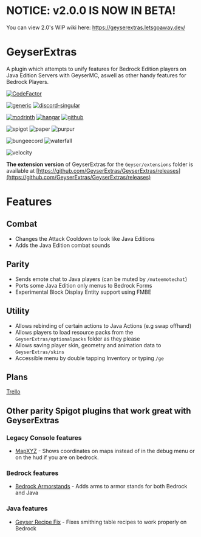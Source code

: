 # NOTICE: v2.0.0 IS NOW IN BETA!

You can view 2.0's WIP wiki here: https://geyserextras.letsgoaway.dev/

# GeyserExtras
A plugin which attempts to unify features for Bedrock Edition players on Java Edition Servers with GeyserMC, aswell as other handy features for Bedrock Players.

[![CodeFactor](https://www.codefactor.io/repository/github/geyserextras/geyserextras/badge)](https://www.codefactor.io/repository/github/geyserextras/geyserextras)

[![generic](https://cdn.jsdelivr.net/npm/@intergrav/devins-badges@3/assets/compact/documentation/generic_vector.svg)](https://geyserextras.letsgoaway.dev)
[![discord-singular](https://cdn.jsdelivr.net/npm/@intergrav/devins-badges@3/assets/compact/social/discord-singular_vector.svg)](https://discord.gg/2FfuShKQgy)

[![modrinth](https://cdn.jsdelivr.net/npm/@intergrav/devins-badges@3/assets/compact/available/modrinth_vector.svg)](https://modrinth.com/plugin/geyserextras) 
[![hangar](https://cdn.jsdelivr.net/npm/@intergrav/devins-badges@3/assets/compact/available/hangar_vector.svg)](https://hangar.papermc.io/GeyserExtras/GeyserExtras)
[![github](https://cdn.jsdelivr.net/npm/@intergrav/devins-badges@3/assets/compact/available/github_vector.svg)](https://github.com/GeyserExtras/GeyserExtras/releases)

![spigot](https://cdn.jsdelivr.net/npm/@intergrav/devins-badges@3/assets/compact/supported/spigot_vector.svg)
![paper](https://cdn.jsdelivr.net/npm/@intergrav/devins-badges@3/assets/compact-minimal/supported/paper_vector.svg)
![purpur](https://cdn.jsdelivr.net/npm/@intergrav/devins-badges@3/assets/compact-minimal/supported/purpur_vector.svg)

![bungeecord](https://cdn.jsdelivr.net/npm/@intergrav/devins-badges@3/assets/compact/supported/bungeecord_vector.svg)
![waterfall](https://cdn.jsdelivr.net/npm/@intergrav/devins-badges@3/assets/compact-minimal/supported/waterfall_vector.svg)

![velocity](https://cdn.jsdelivr.net/npm/@intergrav/devins-badges@3/assets/compact/supported/velocity_vector.svg)

**The extension version** of GeyserExtras for the `Geyser/extensions` folder is available at [https://github.com/GeyserExtras/GeyserExtras/releases](https://github.com/GeyserExtras/GeyserExtras/releases)

# Features
## Combat
- Changes the Attack Cooldown to look like Java Editions
- Adds the Java Edition combat sounds
## Parity
- Sends emote chat to Java players (can be muted by `/muteemotechat`)
- Ports some Java Edition only menus to Bedrock Forms
- Experimental Block Display Entity support using FMBE
## Utility
- Allows rebinding of certain actions to Java Actions (e.g swap offhand)
- Allows players to load resource packs from the `GeyserExtras/optionalpacks` folder as they please
- Allows saving player skin, geometry and animation data to `GeyserExtras/skins`
- Accessible menu by double tapping Inventory or typing `/ge`

## Plans
[Trello](https://trello.com/b/9UHPTQST)

## Other parity Spigot plugins that work great with GeyserExtras
### Legacy Console features
- [MapXYZ](https://modrinth.com/plugin/mapxyz) - Shows coordinates on maps instead of in the debug menu or on the hud if you are on bedrock.
### Bedrock features
- [Bedrock Armorstands](https://modrinth.com/plugin/armorstand) - Adds arms to armor stands for both Bedrock and Java
### Java features
- [Geyser Recipe Fix](https://modrinth.com/plugin/geyser-recipe-fix) - Fixes smithing table recipes to work properly on Bedrock
